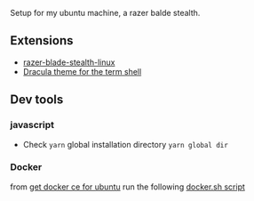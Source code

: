Setup for my ubuntu machine, a razer balde stealth.

## Extensions

* [razer-blade-stealth-linux](https://github.com/rolandguelle/razer-blade-stealth-linux)
* [Dracula theme for the term shell](https://github.com/dracula/gnome-terminal)

## Dev tools

### javascript

* Check ``yarn`` global installation directory ``yarn global dir``

### Docker

from [get docker ce for ubuntu](https://docs.docker.com/install/linux/docker-ce/ubuntu/) run the following [docker.sh script](./docker.sh)
